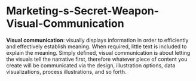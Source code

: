 # Marketing-s-Secret-Weapon-Visual-Communication

**Visual communication**: visually displays information in order to efficiently and effectively establish meaning. When required, little text is included to explain the meaning. Simply defined, visual communication is about letting the visuals tell the narrative first, therefore whatever piece of content you create will be communicated via the design, illustration options, data visualizations, process illustrations, and so forth.
